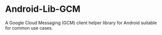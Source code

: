 Android-Lib-GCM
===============

A Google Cloud Messaging (GCM) client helper library for Android suitable for common use cases.
